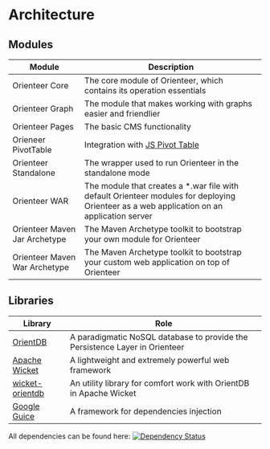 # Architecture

## Modules

| Module | Description |
| -- | -- |
| Orienteer Core | The core module of Orienteer, which contains its operation essentials |
| Orienteer Graph | The module that makes working with graphs easier and friendlier|
| Orienteer Pages | The basic CMS functionality |
| Orieneer PivotTable | Integration with [JS Pivot Table](http://nicolas.kruchten.com/pivottable/examples/)|
| Orienteer Standalone | The wrapper used to run Orienteer in the standalone mode|
| Orienteer WAR | The module that creates a *.war file with default Orienteer modules for deploying Orienteer as a web application on an application server|
| Orienteer Maven Jar Archetype | The Maven Archetype toolkit to bootstrap your own module for Orienteer|
| Orienteer Maven War Archetype | The Maven Archetype toolkit to bootstrap your custom web application on top of Orienteer|


## Libraries

| Library| Role |
| -- | -- |
| [OrientDB](https://github.com/orientechnologies/orientdb) | A paradigmatic NoSQL database to provide the Persistence Layer in Orienteer|
| [Apache Wicket](http://wicket.apache.org/) | A lightweight and extremely powerful web framework |
| [wicket-orientdb](https://github.com/OrienteerDW/wicket-orientdb) | An utility library for comfort work with OrientDB in Apache Wicket |
| [Google Guice](https://github.com/google/guice) | A framework for dependencies injection | 

All dependencies can be found here: [![Dependency Status](https://www.versioneye.com/user/projects/572bd228a0ca350034be6f9d/badge.svg?style=flat)](https://www.versioneye.com/user/projects/572bd228a0ca350034be6f9d)
